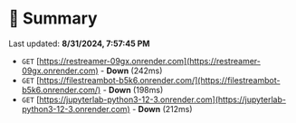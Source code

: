 # 📖 Summary
Last updated: **8/31/2024, 7:57:45 PM**

- `GET` [https://restreamer-09gx.onrender.com](https://restreamer-09gx.onrender.com) - **Down** (242ms)
- `GET` [https://filestreambot-b5k6.onrender.com/](https://filestreambot-b5k6.onrender.com/) - **Down** (198ms)
- `GET` [https://jupyterlab-python3-12-3.onrender.com](https://jupyterlab-python3-12-3.onrender.com) - **Down** (212ms)
